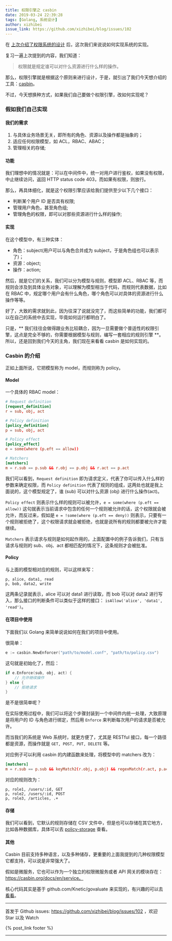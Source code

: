```yaml
---
title: 权限引擎之 casbin
date: 2019-03-24 22:39:28
tags: [Golang, 系统设计]
author: xizhibei
issue_link: https://github.com/xizhibei/blog/issues/102
---
```

<!-- en_title: authorization-engine-casbin -->

在 [上次介绍了权限系统的设计](https://github.com/xizhibei/blog/issues/101) 后，这次我们来说说如何实现系统的实现。

复习一遍上次提到的内容，我们知道：

> 权限就是规定谁可以对什么资源进行什么样的操作。

那么，权限引擎就是根据这个原则来进行设计，于是，就引出了我们今天想介绍的工具：[casbin](https://github.com/casbin/casbin)。

不过，今天想换种方式，如果我们自己要做个权限引擎，改如何实现呢？

### 假如我们自己实现

#### 我们的需求
1. 与具体业务场景无关，即所有的角色、资源以及操作都是抽象的；
2. 适应任何权限模型，如 ACL，RBAC、ABAC；
3. 管理相关的存储;

#### 功能
我们理想中的情况就是：可以在中间件中，统一对用户进行鉴权，如果没有权限，中止继续访问，返回 HTTP status code 403，而如果有权限，则放行。

那么，再具体细化，就是这个权限引擎应该给我们提供至少以下几个接口：

- 判断某个用户 ID 是否具有权限;
- 管理用户角色，甚至角色组;
- 管理角色的权限，即可以对那些资源进行什么样的操作;

#### 实现
在这个模型中，有三种实体：

- 角色：subject(用户可以与角色合并成为 subject，于是角色组也可以表示了)；
- 资源：object;
- 操作：action;

然后，就是它们的关系，我们可以分为模型与规则，模型即 ACL、RBAC 等，而规则会涉及到具体业务对象，可以理解为模型相当于代码，而规则代表数据，比如在 RBAC 中，规定哪个用户会有什么角色，哪个角色可以对具体的资源进行什么操作等等。

好了，大致的需求就到此，因为往深了说就没完了，而这些简单的功能，我们都可以在自己的系统中去实现，毕竟如何运行都明白了。

只是，** 我们往往会做得跟业务比较耦合，因为一旦需要做个普适性的权限引擎，这点是完全不够的，你需要根据模型与规则，编写一套相应的规则引擎 **。所以，还是回到我们今天的主角，我们现在来看看 casbin 是如何实现的。


### Casbin 的介绍

正如上面所说，它把模型称为 model，而规则称为 policy。

#### Model
一个具体的 RBAC model：
```conf
# Request definition
[request_definition]
r = sub, obj, act

# Policy definition
[policy_definition]
p = sub, obj, act

# Policy effect
[policy_effect]
e = some(where (p.eft == allow))

# Matchers
[matchers]
m = r.sub == p.sub && r.obj == p.obj && r.act == p.act
```

我们可以看到，`Request definition` 即为请求定义，代表了你可以传入什么样的参数来确定权限，而 `Policy definition` 代表了规则的组成，这两处也就是我上面说的，这个模型规定了，谁 (sub) 可以对什么资源 (obj) 进行什么操作(act)。

`Policy effect` 则表示什么样的规则可以被允许，`e = some(where (p.eft == allow))` 这句就表示当前请求中包含的任何一个规则被允许的话，这个权限就会被允许，而反过来，假如是 `e = !some(where (p.eft == deny))` 则表示，只要有一个规则被拒绝了，这个权限请求就会被拒绝，也就是说所有的规则都要被允许才能继续。

`Matchers` 表示请求与规则是如何起作用的，上面配置中的例子告诉我们，只有当请求与规则的 sub、obj、act 都相匹配的情况下，这条规则才会被批准。

#### Policy
与上面的模型相对应的规则，可以这样来写：

```csv
p, alice, data1, read
p, bob, data2, write
```

这两条记录就表示，alice 可以对 data1 进行读取，而 bob 可以对 data2 进行写入，那么接口的判断条件可以类似于这样的接口： `isAllow('alice', 'data1', 'read')`。

#### 在项目中使用
下面我们以 Golang 来简单说说如何在我们的项目中使用。

很简单：

```go
e := casbin.NewEnforcer("path/to/model.conf", "path/to/policy.csv")
```

这句就是初始化了，然后：

```go
if e.Enforce(sub, obj, act) {
    // 允许继续操作
} else {
    // 拒绝请求
}
```

是不是很简单呢？

在实际使用过程中，我们可以将这个步骤封装到一个中间件内统一处理，大致原理是将用户的 ID 与角色进行绑定，然后用 `Enforce` 来判断每次用户的请求是否被允许。

而当我们的系统是 Web 系统时，就更方便了，尤其是 RESTful 接口，每一个路径都是资源，而操作就是 `GET, POST, PUT, DELETE` 等。

对应例子可以利用 casbin 的内建函数来处理，将模型中的 matchers 改为：

```conf
[matchers]
m = r.sub == p.sub && keyMatch2(r.obj, p.obj) && regexMatch(r.act, p.act)
```

对应的规则改为：

```csv
p, role1, /users/:id, GET
p, role2, /users/:id, POST
p, role3, /articles, .+
```

#### 存储
我们可以看到，它默认的规则存储在 CSV 文件中，但是也可以存储在其它地方，比如各种数据库，具体可以去 [policy-storage](https://casbin.org/docs/en/policy-storage) 查看。

#### 其他
Casbin 目前支持多种语言，以及多种储存，更重要的上面我提到的几种权限模型它都支持，可以说是非常强大了。

假如是微服务，它也可以作为一个独立的权限微服务或者 API 网关的模块存在：https://casbin.org/docs/en/service。

核心代码其实是基于 github.com/Knetic/govaluate 来实现的，有兴趣的可以去[看看](https://github.com/casbin/casbin/blob/master/enforcer.go)。

***
首发于 Github issues: https://github.com/xizhibei/blog/issues/102 ，欢迎 Star 以及 Watch

{% post_link footer %}
***